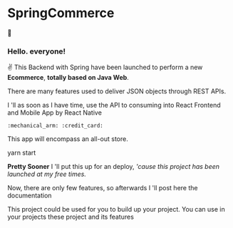 # SpringCommerce

:vulcan_salute:
### Hello. everyone!

:v:
This Backend with Spring have been launched to perform a new **Ecommerce**, **totally based on Java Web**.

There are many features used to deliver JSON objects through  REST APIs.

I 'll as soon as I have time, use the API to consuming into React Frontend and Mobile App by React Native

	:mechanical_arm: :credit_card:
This app will encompass an all-out store.

yarn start

**Pretty Sooner** I 'll put this up for an deploy, *'cause this project has been launched at my free times.*

Now, there are only few features, so afterwards I 'll post here the documentation

This project could be used for you to build up your project. You can use in your projects these project and its features
